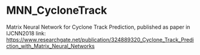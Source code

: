 # MNN_CycloneTrack
Matrix Neural Network for Cyclone Track Prediction, published as paper in IJCNN2018
link: https://www.researchgate.net/publication/324889320_Cyclone_Track_Prediction_with_Matrix_Neural_Networks
